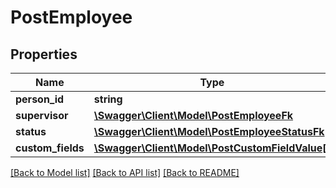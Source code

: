 # PostEmployee

## Properties

 Name              | Type                                                                        | Description | Notes      
-------------------|-----------------------------------------------------------------------------|-------------|------------
 **person_id**     | **string**                                                                  |             | [optional] 
 **supervisor**    | [**\Swagger\Client\Model\PostEmployeeFk**](PostEmployeeFk.md)               |             | [optional] 
 **status**        | [**\Swagger\Client\Model\PostEmployeeStatusFk**](PostEmployeeStatusFk.md)   |             | [optional] 
 **custom_fields** | [**\Swagger\Client\Model\PostCustomFieldValue[]**](PostCustomFieldValue.md) |             | [optional] 

[[Back to Model list]](../../README.md#documentation-for-models) [[Back to API list]](../../README.md#documentation-for-api-endpoints) [[Back to README]](../../README.md)


